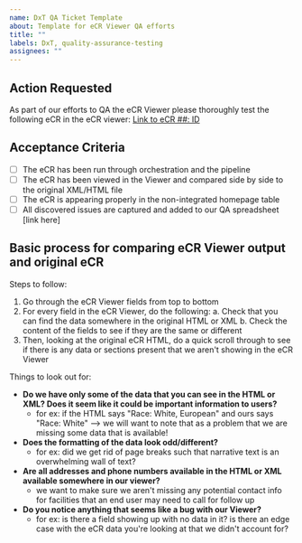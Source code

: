 ```yaml
---
name: DxT QA Ticket Template
about: Template for eCR Viewer QA efforts
title: ""
labels: DxT, quality-assurance-testing
assignees: ""
---
```


## Action Requested

As part of our efforts to QA the eCR Viewer please thoroughly test the following eCR in the eCR viewer: [Link to eCR ##: ID]()

## Acceptance Criteria

- [ ] The eCR has been run through orchestration and the pipeline
- [ ] The eCR has been viewed in the Viewer and compared side by side to the original XML/HTML file
- [ ] The eCR is appearing properly in the non-integrated homepage table
- [ ] All discovered issues are captured and added to our QA spreadsheet [link here]

## Basic process for comparing eCR Viewer output and original eCR

Steps to follow:

1. Go through the eCR Viewer fields from top to bottom
2. For every field in the eCR Viewer, do the following:
   a. Check that you can find the data somewhere in the original HTML or XML
   b. Check the content of the fields to see if they are the same or different
3. Then, looking at the original eCR HTML, do a quick scroll through to see if there is any data or sections present that we aren't showing in the eCR Viewer

Things to look out for:

- **Do we have only some of the data that you can see in the HTML or XML? Does it seem like it could be important information to users?**
  - for ex: if the HTML says "Race: White, European" and ours says "Race: White" --> we will want to note that as a problem that we are missing some data that is available!
- **Does the formatting of the data look odd/different?**
  - for ex: did we get rid of page breaks such that narrative text is an overwhelming wall of text?
- **Are all addresses and phone numbers available in the HTML or XML available somewhere in our viewer?**
  - we want to make sure we aren't missing any potential contact info for facilities that an end user may need to call for follow up
- **Do you notice anything that seems like a bug with our Viewer?**
  - for ex: is there a field showing up with no data in it? is there an edge case with the eCR data you're looking at that we didn't account for?
